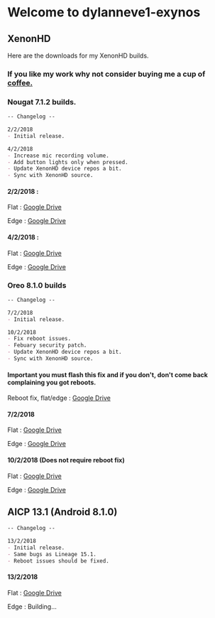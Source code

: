 # Welcome to dylanneve1-exynos

## XenonHD

Here are the downloads for my XenonHD builds.

### If you like my work why not consider buying me a cup of <a href="https://paypal.me/dylanneve">coffee.</a>

### Nougat 7.1.2 builds.

```markdown
-- Changelog --

2/2/2018
- Initial release.

4/2/2018
- Increase mic recording volume.
- Add button lights only when pressed.
- Update XenonHD device repos a bit.
- Sync with XenonHD source.
```

#### 2/2/2018 :

Flat : <a href="https://drive.google.com/file/d/1Qao1NmHD17kP54VLBFD_GTr9UNZGw66Z/view?usp=drivesdk">Google Drive</a>

Edge : <a href="https://drive.google.com/open?id=10POMiGSh-Dk9UgVXAfr5K6Z4Qd0POT8K">Google Drive</a>

#### 4/2/2018 :

Flat : <a href="https://drive.google.com/open?id=1iLCD2Ma96GIIIqIGYwXUge4KPoNOy4C9">Google Drive</a>

Edge : <a href="https://drive.google.com/open?id=1fyTevAygtNYoXfEdYgmLlVJxTu_ftAm-">Google Drive</a>

### Oreo 8.1.0 builds

```markdown
-- Changelog --

7/2/2018
- Initial release.

10/2/2018
- Fix reboot issues.
- Febuary security patch.
- Update XenonHD device repos a bit.
- Sync with XenonHD source.
```

#### Important you must flash this fix and if you don't, don't come back complaining you got reboots.

Reboot fix, flat/edge : <a href="https://drive.google.com/open?id=1HlcQAcJ7RCc0SQKWwMSj4VR-u6VdvqSk">Google Drive</a>

#### 7/2/2018

Flat : <a href="https://drive.google.com/open?id=1CC5fJAME7GISs7xa_clBS0TwvZeeKYpH">Google Drive</a>

Edge : <a href="https://drive.google.com/open?id=1KZGEFHx9eDMApd4OcPGwmrdoyvIfyNwF">Google Drive</a>

#### 10/2/2018 (Does not require reboot fix)

Flat : <a href="https://drive.google.com/open?id=1fRLdgvbv4BPx9FOS0Z9lXCkRdhiv6uuE">Google Drive</a>

Edge : <a href="https://drive.google.com/open?id=1FY8NZnoXjrIClEJiBmk4aoJobxxbkpGp">Google Drive</a>

## AICP 13.1 (Android 8.1.0)

```markdown
-- Changelog --

13/2/2018
- Initial release.
- Same bugs as Lineage 15.1.
- Reboot issues should be fixed.
```

#### 13/2/2018

Flat : <a href="https://drive.google.com/open?id=1925uR-On7C1wVcWAc0F5sl1GO_sbPfa9">Google Drive</a>

Edge : Building...

